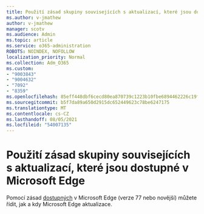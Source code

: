 ```yaml
---
title: Použití zásad skupiny souvisejících s aktualizací, které jsou dostupné v Microsoft Edge
ms.author: v-jmathew
author: v-jmathew
manager: scotv
ms.audience: Admin
ms.topic: article
ms.service: o365-administration
ROBOTS: NOINDEX, NOFOLLOW
localization_priority: Normal
ms.collection: Adm_O365
ms.custom:
- "9003843"
- "9004632"
- "7092"
- "8359"
ms.openlocfilehash: 85eff448dbf6cecd80ea870739c1223b10fbe6894462226c19fd9aae26faad6b
ms.sourcegitcommit: b5f7da89a650d2915dc652449623c78be6247175
ms.translationtype: MT
ms.contentlocale: cs-CZ
ms.lasthandoff: 08/05/2021
ms.locfileid: "54007135"
---
```

# <a name="use-update-related-group-policies-available-in-microsoft-edge"></a>Použití zásad skupiny souvisejících s aktualizací, které jsou dostupné v Microsoft Edge

Pomocí zásad [dostupných](https://go.microsoft.com/fwlink/?linkid=2134862) v Microsoft Edge (verze 77 nebo novější) můžete řídit, jak a kdy Microsoft Edge aktualizace.
